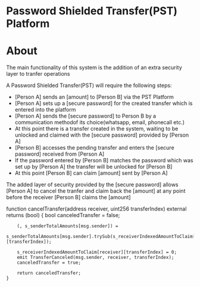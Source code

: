 # Password Shielded Transfer(PST) Platform

# About

The main functionality of this system is the addition of an extra security layer to tranfer operations

  A Password Shielded Transfer(PST) will require the following steps:

  - [Person A] sends an [amount] to [Person B] via the PST Platform
  - [Person A] sets up a [secure password] for the created transfer which is entered into the platform
  - [Person A] sends the [secure password] to Person B by a communication methodof its choice(whatsapp, email, phonecall etc.)
  - At this point there is a transfer created in the system, waiting to be unlocked and claimed with the [secure password] provided by [Person A]
  - [Person B] accesses the pending transfer and enters the [secure password] received from [Person A]
  - If the password entered by [Person B] matches the password which was set up by [Person A] the transfer will be unlocked for [Person B]
  - At this point [Person B] can claim [amount] sent by [Person A]

  The added layer of security provided by the [secure password] allows [Person A] to cancel the tranfer and claim back the [amount] at any point before the receiver [Person B] claims the [amount]

  function cancelTransfer(address receiver, uint256 transferIndex) external returns (bool) {
        bool canceledTransfer = false;

        (, s_senderTotalAmounts[msg.sender]) =
            s_senderTotalAmounts[msg.sender].trySub(s_receiverIndexedAmountToClaim[receiver][transferIndex]);

        s_receiverIndexedAmountToClaim[receiver][transferIndex] = 0;
        emit TransferCanceled(msg.sender, receiver, transferIndex);
        canceledTransfer = true;

        return canceledTransfer;
    }